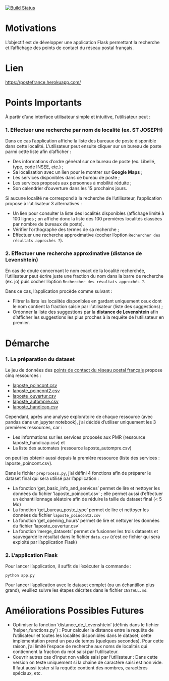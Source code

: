 [![Build Status](https://travis-ci.com/belzaina/laposte.svg?branch=master)](https://travis-ci.com/belzaina/postefrance)

Motivations
===========
  
L’objectif est de développer une application Flask permettant la recherche et l’affichage des points de contact du réseau postal français. 

Lien
===========
https://postefrance.herokuapp.com/
  
Points Importants
==================
  
À partir d’une interface utilisateur simple et intuitive, l’utilisateur peut :

### 1. Effectuer une recherche par nom de localité (ex. ST JOSEPH)  
  
Dans ce cas l’application affiche la liste des bureaux de poste disponible dans cette localité. L’utilisateur peut ensuite cliquer sur un bureau de poste parmi cette liste afin d’afficher :  
	  
- Des informations d’ordre général sur ce bureau de poste (ex. Libellé, type, code INSEE, etc.) ;
- Sa localisation avec un lien pour le montrer sur **Google Maps** ;
- Les services disponibles dans ce bureau de poste ;
- Les services proposés aux personnes à mobilité réduite ;
- Son calendrier d’ouverture dans les 15 prochains jours.
  
Si aucune localité ne correspond à la recherche de l’utilisateur, l’application propose à l’utilisateur 3 alternatives :

- Un lien pour consulter la liste des localités disponibles (affichage limité à 100 lignes ; on affiche donc la liste des 100 premières localités classées par nombre de bureaux de poste).
- Vérifier l’orthographe des termes de sa recherche ;
- Effectuer une recherche approximative (cocher l’option `Rechercher des résultats approchés ?`).

### 2. Effectuer une recherche approximative (distance de Levenshtein)  
  
En cas de doute concernant le nom exact de la localité recherchée, l’utilisateur peut écrire juste une fraction du nom dans la barre de recherche (ex. jo) puis cocher l’option `Rechercher des résultats approchés ?`.  

Dans ce cas, l’application procède comme suivant :  
  
- Filtrer la liste les localités disponibles en gardant uniquement ceux dont le nom contient la fraction saisie par l’utilisateur (liste des suggestions) ;
- Ordonner la liste des suggestions par la **distance de Levenshtein** afin d’afficher les suggestions les plus proches à la requête de l’utilisateur en premier. 

Démarche
========
  
### 1. La préparation du dataset  

Le jeu de données des [points de contact du réseau postal français](https://www.data.gouv.fr/fr/datasets/liste-des-points-de-contact-du-reseau-postal-francais-horaires-equipements-et-services-associes/#_) propose cinq ressources :
  
- [laposte_poincont.csv](https://www.data.gouv.fr/fr/datasets/r/04ebbfe3-25ae-42bd-bd69-8fde1d548e45)
- [laposte_poincont2.csv](https://www.data.gouv.fr/fr/datasets/r/14990cf8-b618-42fe-a73d-92587b34ed46)
- [laposte_ouvertur.csv](https://www.data.gouv.fr/fr/datasets/r/6f78a031-af14-4e5e-91a3-6417874d2d90) 
- [laposte_autompre.csv](https://www.data.gouv.fr/fr/datasets/r/beb7d6e9-90a7-4ebe-9bbc-c584fa5f2cb9)
- [laposte_handicap.csv](https://www.data.gouv.fr/fr/datasets/r/8ca00d57-df2b-4c21-8780-ff372ccbee04)
  
Cependant, après une analyse exploratoire de chaque ressource (avec pandas dans un jupyter notebook), j’ai décidé d’utiliser uniquement les 3 premières ressources, car :  
  
- Les informations sur les services proposés aux PMR (ressource laposte_handicap.csv) et  
- La liste des automates (ressource laposte_autompre.csv)

on peut les obtenir aussi depuis la première ressource (liste des services : laposte_poincont.csv). 
    
Dans le fichier `preprocess.py`, j’ai défini 4 fonctions afin de préparer le dataset final qui sera utilisé par l’application :
  
- La fonction ’get_basic_info_and_services’ permet de lire et nettoyer les données du fichier ’laposte_poincont.csv` ; elle permet aussi d’effectuer un échantillonnage aléatoire afin de réduire la taille du dataset final (< 5 Mo)
- La fonction ’get_bureau_poste_type’ permet de lire et nettoyer les données du fichier `laposte_poincont2.csv`
- La fonction ’get_opening_hours’ permet de lire et nettoyer les données du fichier ’laposte_ouvertur.csv`
- La fonction ’merge_datasets’ permet de fusionner les trois datasets et sauvegardé le résultat dans le fichier `data.csv` (c’est ce fichier qui sera exploité par l’application Flask)
  

### 2. L’application Flask
  
Pour lancer l’application, il suffit de l’exécuter la commande :  

`python app.py`
  
Pour lancer l’application avec le dataset complet (ou un échantillon plus grand), veuillez suivre les étapes décrites dans le fichier `INSTALL.md`.
  
Améliorations Possibles Futures
===============================
- Optimiser la fonction ’distance_de_Levenshtein’ (définis dans le fichier ’helper_functions.py`) : Pour calculer la distance entre la requête de l’utilisateur et toutes les localités disponibles dans le dataset, cette implémentation prend un peu de temps (quelques secondes). Pour cette raison, j’ai limité l’espace de recherche aux noms de localités qui contiennent la fraction du mot saisi par l’utilisateur. 
- Couvrir autres cas d’input non valide saisi par l’utilisateur : Dans cette version on teste uniquement si la chaîne de caractère saisi est non vide. Il faut aussi tester si la requête contient des nombres, caractères spéciaux, etc.